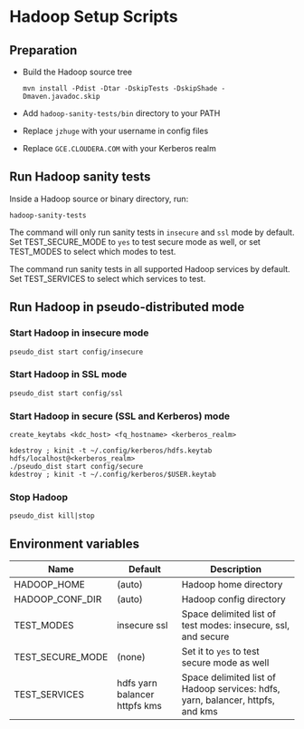 # Hadoop Setup Scripts

## Preparation

* Build the Hadoop source tree

      mvn install -Pdist -Dtar -DskipTests -DskipShade -Dmaven.javadoc.skip

* Add `hadoop-sanity-tests/bin` directory to your PATH
* Replace `jzhuge` with your username in config files
* Replace `GCE.CLOUDERA.COM` with your Kerberos realm

## Run Hadoop sanity tests

Inside a Hadoop source or binary directory, run:

    hadoop-sanity-tests

The command will only run sanity tests in `insecure` and `ssl` mode by default.
Set TEST_SECURE_MODE to `yes` to test secure mode as well,
or set TEST_MODES to select which modes to test.

The command run sanity tests in all supported Hadoop services by default.
Set TEST_SERVICES to select which services to test.

## Run Hadoop in pseudo-distributed mode

### Start Hadoop in insecure mode

    pseudo_dist start config/insecure

### Start Hadoop in SSL mode

    pseudo_dist start config/ssl

### Start Hadoop in secure (SSL and Kerberos) mode

    create_keytabs <kdc_host> <fq_hostname> <kerberos_realm>

    kdestroy ; kinit -t ~/.config/kerberos/hdfs.keytab hdfs/localhost@<kerberos_realm>
    ./pseudo_dist start config/secure
    kdestroy ; kinit -t ~/.config/kerberos/$USER.keytab

### Stop Hadoop

    pseudo_dist kill|stop

## Environment variables

Name             | Default      | Description
-----------------|--------------|-------------
HADOOP_HOME      | (auto)       | Hadoop home directory
HADOOP_CONF_DIR  | (auto)       | Hadoop config directory
TEST_MODES       | insecure ssl | Space delimited list of test modes: insecure, ssl, and secure
TEST_SECURE_MODE | (none)       | Set it to `yes` to test secure mode as well
TEST_SERVICES    | hdfs yarn balancer httpfs kms | Space delimited list of Hadoop services: hdfs, yarn, balancer, httpfs, and kms
